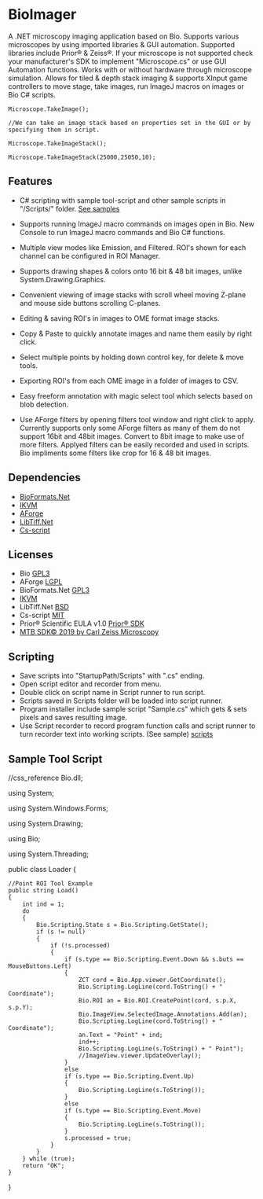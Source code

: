 # BioImager

A .NET microscopy imaging application based on Bio. Supports various microscopes by using imported libraries & GUI automation. Supported libraries include Prior® & Zeiss®. If your microscope is not supported check your manufacturer's SDK to implement "Microscope.cs" or use GUI Automation functions. Works with or without hardware through microscope simulation. Allows for tiled & depth stack imaging & supports XInput game controllers to move stage, take images, run ImageJ macros on images or Bio C# scripts.

```
Microscope.TakeImage();

//We can take an image stack based on properties set in the GUI or by specifying them in script.

Microscope.TakeImageStack();

Microscope.TakeImageStack(25000,25050,10);
```


## Features

- C# scripting with sample tool-script and other sample scripts in "/Scripts/" folder. [See samples](https://github.com/BioMicroscopy/BioImage-Scripts)

- Supports running ImageJ macro commands on images open in Bio. New Console to run ImageJ macro commands and Bio C# functions.

- Multiple view modes like Emission, and Filtered. ROI's shown for each channel can be configured in ROI Manager.

- Supports drawing shapes & colors onto 16 bit & 48 bit images, unlike System.Drawing.Graphics.

- Convenient viewing of image stacks with scroll wheel moving Z-plane and mouse side buttons scrolling C-planes.

- Editing & saving ROI's in images to OME format image stacks.

- Copy & Paste to quickly annotate images and name them easily by right click.

- Select multiple points by holding down control key, for delete & move tools. 

- Exporting ROI's from each OME image in a folder of images to CSV.

- Easy freeform annotation with magic select tool which selects based on blob detection.

- Use AForge filters by opening filters tool window and right click to apply. Currently supports only some AForge filters as many of them do not support 16bit and 48bit images. Convert to 8bit image to make use of more filters. Applyed filters can be easily recorded and used in scripts. Bio impliments some filters like crop for 16 & 48 bit images.

## Dependencies
- [BioFormats.Net](https://github.com/GDanovski/BioFormats.Net)
- [IKVM](http://www.ikvm.net/)
- [AForge](http://www.aforgenet.com/)
- [LibTiff.Net](https://bitmiracle.com/libtiff/)
- [Cs-script](https://github.com/oleg-shilo/cs-script/blob/master/LICENSE)

## Licenses
- Bio [GPL3](https://www.gnu.org/licenses/gpl-3.0.en.html)
- AForge [LGPL](http://www.aforgenet.com/framework/license.html)
- BioFormats.Net [GPL3](https://www.gnu.org/licenses/gpl-3.0.en.html)
- [IKVM](https://github.com/gluck/ikvm/blob/master/LICENSE)
- LibTiff.Net [BSD](https://bitmiracle.com/libtiff/)
- Cs-script [MIT](https://github.com/oleg-shilo/cs-script/blob/master/LICENSE)
- Prior® Scientific EULA v1.0 [Prior® SDK](https://www.prior.com/wp-content/themes/prior-scientific/download.php?file=13594)
- [MTB SDK© 2019 by Carl Zeiss Microscopy](https://www.zeiss.com/microscopy/en/service-support/downloads/micro-toolbox.html)

## Scripting
-  Save scripts into "StartupPath/Scripts" with ".cs" ending.
-  Open script editor and recorder from menu.
-  Double click on script name in Script runner to run script.
-  Scripts saved in Scripts folder will be loaded into script runner.
-  Program installer include sample script "Sample.cs" which gets & sets pixels and saves resulting image.
-  Use Script recorder to record program function calls and script runner to turn recorder text into working scripts. (See sample) [scripts](https://github.com/BioMicroscopy/BioImage-Scripts)

## Sample Tool Script

//css_reference Bio.dll;

using System;

using System.Windows.Forms;

using System.Drawing;

using Bio;

using System.Threading;

public class Loader
{

	//Point ROI Tool Example
	public string Load()
	{
		int ind = 1;
		do
		{
			Bio.Scripting.State s = Bio.Scripting.GetState();
			if (s != null)
			{
				if (!s.processed)
				{
					if (s.type == Bio.Scripting.Event.Down && s.buts == MouseButtons.Left)
					{
						ZCT cord = Bio.App.viewer.GetCoordinate();
						Bio.Scripting.LogLine(cord.ToString() + " Coordinate");
						Bio.ROI an = Bio.ROI.CreatePoint(cord, s.p.X, s.p.Y);
						Bio.ImageView.SelectedImage.Annotations.Add(an);
						Bio.Scripting.LogLine(cord.ToString() + " Coordinate");
						an.Text = "Point" + ind;
						ind++;
						Bio.Scripting.LogLine(s.ToString() + " Point");
						//ImageView.viewer.UpdateOverlay();
					}
					else
					if (s.type == Bio.Scripting.Event.Up)
					{
						Bio.Scripting.LogLine(s.ToString());
					}
					else
					if (s.type == Bio.Scripting.Event.Move)
					{
						Bio.Scripting.LogLine(s.ToString());
					}
					s.processed = true;
				}
			}
		} while (true);
		return "OK";
	}
}


